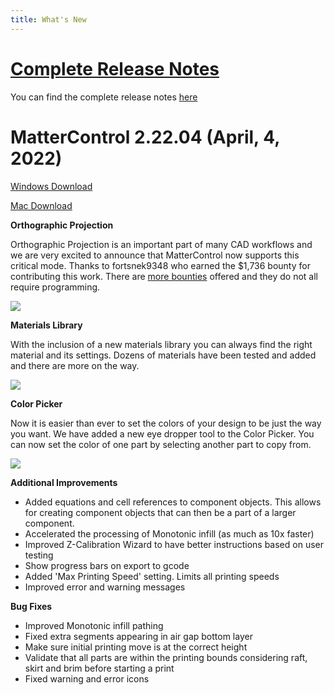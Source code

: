 ```yaml
---
title: What's New
---
```

 
# [Complete Release Notes](release-notes.md)
 
You can find the complete release notes [here](release-notes.md)
 
# MatterControl 2.22.04 (April, 4, 2022)

[Windows Download](https://mattercontrol.appspot.com/downloads/development/ag9zfm1hdHRlcmNvbnRyb2xyOwsSB1Byb2plY3QY6gcMCxINUHVibGljUmVsZWFzZRiAgPDuk763CAwLEgZVcGxvYWQYgIDwwa6QgAsM)

[Mac Download](https://mattercontrol.appspot.com/downloads/development/ag9zfm1hdHRlcmNvbnRyb2xyOwsSB1Byb2plY3QY7AcMCxINUHVibGljUmVsZWFzZRiAgPCerp-XCAwLEgZVcGxvYWQYgIDwwc7mogkM)

**Orthographic Projection**

Orthographic Projection is an important part of many CAD workflows and we are very excited to announce that MatterControl now supports this critical mode. Thanks to fortsnek9348 who earned the $1,736 bounty for contributing this work.  There are [more bounties](https://github.com/MatterHackers/MatterControl/labels/bounty) offered and they do not all require programming.  

![](https://lh3.googleusercontent.com/o9UhPRAxIlV-9m-gfOlGC75UZnKL_ojp2Y8Qkf-UnOZSwi2HwDn00r5SOC7u72CBxu6Z-qQE5zXSbKX3ZovW5bgYsSFk2v0-2zp4oro=w220)

**Materials Library**

With the inclusion of a new materials library you can always find the right material and its settings. Dozens of materials have been tested and added and there are more on the way.

![](https://lh3.googleusercontent.com/7nE7dr-SumfT-5GmGTRTa868eVghJC8jbhImZli0mUzslVfj7DjOuW-QZnk-02__J6YzU-9W4-0TJSw_sJPqBZAMV5i82xkaDIwT-YaQ=w540)

**Color Picker**

Now it is easier than ever to set the colors of your design to be just the way you want. We have added a new eye dropper tool to the Color Picker. You can now set the color of one part by selecting another part to copy from.  

![](https://lh3.googleusercontent.com/pHjCF4ONK-GkgUM2cKx-rSb_fhUwv1HiYYKyldXvkVnTLD-qrUBpbqugjfnHEwir6b4US4G1ukbwQqXvG0af2LKxn9O45D9R5DuaNg=w540)

**Additional Improvements**
  - Added equations and cell references to component objects. This allows for creating component objects that can then be a part of a larger component.
  - Accelerated the processing of Monotonic infill (as much as 10x faster)
  - Improved Z-Calibration Wizard to have better instructions based on user testing
  - Show progress bars on export to gcode
  - Added 'Max Printing Speed' setting. Limits all printing speeds
  - Improved error and warning messages

**Bug Fixes**
  - Improved Monotonic infill pathing
  - Fixed extra segments appearing in air gap bottom layer
  - Make sure initial printing move is at the correct height
  - Validate that all parts are within the printing bounds considering raft, skirt and brim before starting a print
  - Fixed warning and error icons